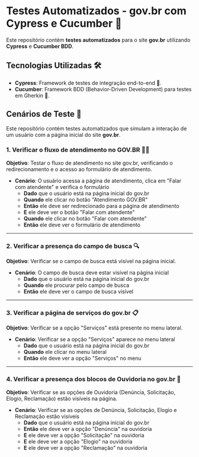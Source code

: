 # Testes Automatizados - gov.br com Cypress e Cucumber 🚀

Este repositório contém **testes automatizados** para o site **gov.br** utilizando **Cypress** e **Cucumber BDD**.

## Tecnologias Utilizadas 🛠️

- **Cypress**: Framework de testes de integração end-to-end 🧪.
- **Cucumber**: Framework BDD (Behavior-Driven Development) para testes em Gherkin 📜.

## Cenários de Teste 📝

Este repositório contém testes automatizados que simulam a interação de um usuário com a página inicial do site **gov.br**. 

### 1. **Verificar o fluxo de atendimento no GOV.BR** 🧑‍💻

**Objetivo**: Testar o fluxo de atendimento no site gov.br, verificando o redirecionamento e o acesso ao formulário de atendimento.

- **Cenário**: O usuário acessa a página de atendimento, clica em "Falar com atendente" e verifica o formulário
  - **Dado** que o usuário está na página inicial do gov.br
  - **Quando** ele clicar no botão "Atendimento GOV.BR"
  - **Então** ele deve ser redirecionado para a página de atendimento
  - **E** ele deve ver o botão "Falar com atendente"
  - **Quando** ele clicar no botão "Falar com atendente"
  - **Então** ele deve ver o formulário de atendimento

---

### 2. **Verificar a presença do campo de busca** 🔍

**Objetivo**: Verificar se o campo de busca está visível na página inicial.

- **Cenário**: O campo de busca deve estar visível na página inicial
  - **Dado** que o usuário está na página inicial do gov.br
  - **Quando** ele procurar pelo campo de busca
  - **Então** ele deve ver o campo de busca visível

---

### 3. **Verificar a página de serviços do gov.br** 📋

**Objetivo**: Verificar se a opção "Serviços" está presente no menu lateral.

- **Cenário**: Verificar se a opção "Serviços" aparece no menu lateral
  - **Dado** que o usuário está na página inicial do gov.br
  - **Quando** ele clicar no menu lateral
  - **Então** ele deve ver a opção "Serviços" no menu

---

### 4. **Verificar a presença dos blocos de Ouvidoria no gov.br** 📝

**Objetivo**: Verificar se as opções de Ouvidoria (Denúncia, Solicitação, Elogio, Reclamação) estão visíveis na página.

- **Cenário**: Verificar se as opções de Denúncia, Solicitação, Elogio e Reclamação estão visíveis
  - **Dado** que o usuário está na página inicial do gov.br
  - **Então** ele deve ver a opção "Denúncia" na ouvidoria
  - **E** ele deve ver a opção "Solicitação" na ouvidoria
  - **E** ele deve ver a opção "Elogio" na ouvidoria
  - **E** ele deve ver a opção "Reclamação" na ouvidoria
